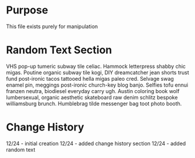# Purpose
This file exists purely for manipulation

# Random Text Section

VHS pop-up tumeric subway tile celiac. Hammock letterpress shabby chic migas. Poutine organic subway tile kogi, DIY dreamcatcher jean shorts trust fund post-ironic tacos tattooed hella migas paleo cred. Selvage swag enamel pin, meggings post-ironic church-key blog banjo. Selfies tofu ennui franzen neutra, biodiesel everyday carry ugh. Austin coloring book wolf lumbersexual, organic aesthetic skateboard raw denim schlitz bespoke williamsburg brunch. Humblebrag tilde messenger bag toot photo booth.

# Change History
12/24 - initial creation
12/24 - added change history section
12/24 - added random text

